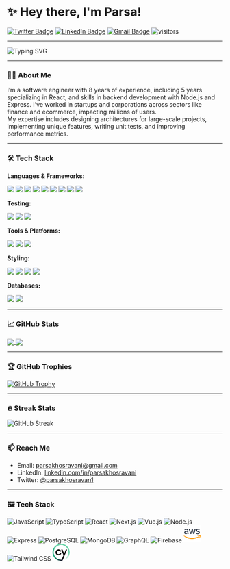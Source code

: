 # ✨ Hey there, I'm Parsa!

[![Twitter Badge](https://img.shields.io/badge/Twitter-%20-blue?style=flat&logo=twitter&logoColor=white)](https://twitter.com/parsakhosravan1)
[![LinkedIn Badge](https://img.shields.io/badge/LinkedIn-%20-blue?style=flat&logo=linkedin&logoColor=white)](https://www.linkedin.com/in/parsakhosravani/)
[![Gmail Badge](https://img.shields.io/badge/Gmail-%20-d14836?style=flat&logo=Gmail&logoColor=white)](mailto:parsakhosravani@gmail.com)
![visitors](https://visitor-badge.glitch.me/badge?page_id=parsakhosravani.parsakhosravani)

---


<img src="https://readme-typing-svg.herokuapp.com?font=Fira+Code&size=22&pause=1000&color=00FCA8&center=true&vCenter=true&width=435&lines=Hi+👋,+I'm+Parsa+Khosravani S+oftware+Engineer+|+React+|+Node.js;Open+Source+Enthusiast+🚀" alt="Typing SVG" />


---

### 👨‍💻 About Me

I’m a software engineer with 8 years of experience, including 5 years specializing in React, and skills in backend development with Node.js and Express. I’ve worked in startups and corporations across sectors like finance and ecommerce, impacting millions of users.  
My expertise includes designing architectures for large-scale projects, implementing unique features, writing unit tests, and improving performance metrics.

---

### 🛠 Tech Stack

**Languages & Frameworks:**

![](https://img.shields.io/badge/JavaScript-%20-yellow?style=flat&logo=javascript&color=f7df1d)
![](https://img.shields.io/badge/TypeScript-%20-blue?style=flat&logo=typescript&color=297acb)
![](https://img.shields.io/badge/Node.js-%20-black?style=flat&logo=node.js&color=339933)
![](https://img.shields.io/badge/Express-%20-black?style=flat&logo=express&color=000000)
![](https://img.shields.io/badge/React-%20-blue?style=flat&logo=react&color=61dafb)
![](https://img.shields.io/badge/Redux-%20-blue?style=flat&logo=redux&color=764abc)
![](https://img.shields.io/badge/Vue-%20-blue?style=flat&logo=vuedotjs&color=4fc08d)
![](https://img.shields.io/badge/Vuex-%20-black?style=flat&logo=vuedotjs&color=764abc)
![](https://img.shields.io/badge/Next.js-%20-black?style=flat&logo=next.js)

**Testing:**

![](https://img.shields.io/badge/Jest-%20-black?style=flat&logo=jest&color=c21325)
![](https://img.shields.io/badge/Testing%20Library-%20-black?style=flat&logo=testing-library&color=e33332)
![](https://img.shields.io/badge/Cypress-%20-black?style=flat&logo=cypress&color=058a5e)

**Tools & Platforms:**

![](https://img.shields.io/badge/GraphQL-%20-black?style=flat&logo=graphql&color=e10098)
![](https://img.shields.io/badge/Firebase-%20-black?style=flat&logo=firebase&color=ffca28)
![](https://img.shields.io/badge/AWS-%20-black?style=flat&logo=amazon-aws&color=23FF99)

**Styling:**

![](https://img.shields.io/badge/CSS3-%20-black?style=flat&logo=css3&color=1572b6)
![](https://img.shields.io/badge/Sass-%20-black?style=flat&logo=sass&color=cc6699)
![](https://img.shields.io/badge/styled%20components-%20-black?style=flat&logo=styled-components&color=db7093)
![](https://img.shields.io/badge/Tailwind-%20-black?style=flat&logo=tailwind-css&color=38bdf8)

**Databases:**

![](https://img.shields.io/badge/PostgreSQL-%20-black?style=flat&logo=postgresql&color=336791)
![](https://img.shields.io/badge/MongoDB-%20-black?style=flat&logo=mongodb&color=47A248)

---

### 📈 GitHub Stats

<a href="https://github.com/parsakhosravani">
  <img align="center" src="https://github-readme-stats.vercel.app/api?username=parsakhosravani&hide=stars&show_icons=true&theme=dark" />
</a>

<a href="https://github.com/parsakhosravani">
  <img align="center" src="https://github-readme-stats.vercel.app/api/top-langs/?username=parsakhosravani&layout=compact&theme=dark" />
</a>

---

### 🏆 GitHub Trophies

<a href="https://github.com/parsakhosravani">
  <img src="https://github-profile-trophy.vercel.app/?username=parsakhosravani&theme=darkhub" alt="GitHub Trophy" />
</a>

---

### 🔥 Streak Stats

![GitHub Streak](https://github-readme-streak-stats.herokuapp.com?user=parsakhosravani&theme=dark)

---

### 📫 Reach Me

- Email: [parsakhosravani@gmail.com](mailto:parsakhosravani@gmail.com)  
- LinkedIn: [linkedin.com/in/parsakhosravani](https://linkedin.com/in/parsakhosravani)  
- Twitter: [@parsakhosravan1](https://twitter.com/parsakhosravan1)  

---

### 🖼️ Tech Stack 

<p align="left">
  <img src="https://cdn.jsdelivr.net/gh/devicons/devicon/icons/javascript/javascript-original.svg" width="40" alt="JavaScript" />
  <img src="https://cdn.jsdelivr.net/gh/devicons/devicon/icons/typescript/typescript-original.svg" width="40" alt="TypeScript" />
  <img src="https://cdn.jsdelivr.net/gh/devicons/devicon/icons/react/react-original.svg" width="40" alt="React" />
  <img src="https://cdn.jsdelivr.net/gh/devicons/devicon/icons/nextjs/nextjs-original.svg" width="40" alt="Next.js" />
  <img src="https://cdn.jsdelivr.net/gh/devicons/devicon/icons/vuejs/vuejs-original.svg" width="40" alt="Vue.js" />
  <img src="https://cdn.jsdelivr.net/gh/devicons/devicon/icons/nodejs/nodejs-original.svg" width="40" alt="Node.js" />
  <img src="https://cdn.jsdelivr.net/gh/devicons/devicon/icons/express/express-original.svg" width="40" alt="Express" />
  <img src="https://cdn.jsdelivr.net/gh/devicons/devicon/icons/postgresql/postgresql-original.svg" width="40" alt="PostgreSQL" />
  <img src="https://cdn.jsdelivr.net/gh/devicons/devicon/icons/mongodb/mongodb-original.svg" width="40" alt="MongoDB" />
  <img src="https://cdn.jsdelivr.net/gh/devicons/devicon/icons/graphql/graphql-plain.svg" width="40" alt="GraphQL" />
  <img src="https://cdn.jsdelivr.net/gh/devicons/devicon/icons/firebase/firebase-plain.svg" width="40" alt="Firebase" />
  <img src="https://raw.githubusercontent.com/devicons/devicon/master/icons/amazonwebservices/amazonwebservices-original-wordmark.svg" width="40" alt="AWS" />
  <img src="https://www.vectorlogo.zone/logos/tailwindcss/tailwindcss-icon.svg" width="40" alt="Tailwind CSS" />
  <img src="https://raw.githubusercontent.com/devicons/devicon/master/icons/cypressio/cypressio-original.svg" width="40" alt="Cypress" />
</p>
